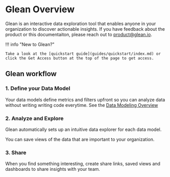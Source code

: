 # Glean Overview

Glean is an interactive data exploration tool that enables anyone in your organization to discover actionable insights.  If you have feedback about the product or this documentaiton, please reach out to [product@glean.io](mailto:product@glean.io).

!!! info "New to Glean?"

    Take a look at the [quickstart guide](guides/quickstart/index.md) or click the Get Access button at the top of the page to get access.

## Glean workflow

### 1.  Define your Data Model

Your data models define metrics and filters upfront so you can analyze data without writing writing code everytime. See the [Data Modeling Overview](docs/data-modeling/Data-Models-Overview.md)

### 2.  Analyze and Explore

Glean automatically sets up an intuitive data explorer for each data model.

You can save views of the data that are important to your organization.

### 3.  Share

When you find something interesting, create share links, saved views and dashboards to share insights with your team.
